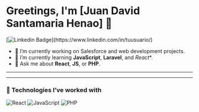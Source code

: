 # Greetings, I'm [Juan David Santamaria Henao] 👋

[![Linkedin Badge](https://img.shields.io/badge/-TuNombre-blue?style=flat&logo=Linkedin&logoColor=white&link=https://www.[linkedin.com/in/tuusuario/](https://www.linkedin.com/in/juan-david-santamar%C3%ADa-henao-56aa37251/))](https://www.linkedin.com/in/tuusuario/)

- 🔭 I’m currently working on Salesforce and web development projects.
- 🌱 I’m currently learning **JavaScript**, **Laravel**, and *React**.
- 💬 Ask me about **React**, **JS**, or **PHP**.

---



---

### 🚀 Technologies I’ve worked with
![React](https://img.shields.io/badge/React-20232A?style=for-the-badge&logo=react&logoColor=61DAFB)
![JavaScript](https://img.shields.io/badge/JavaScript-F7DF1E?style=for-the-badge&logo=javascript&logoColor=black)
![PHP](https://img.shields.io/badge/PHP-777BB4?style=for-the-badge&logo=php&logoColor=white)


